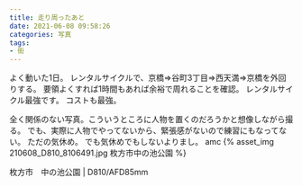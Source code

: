 ```yaml
---
title: 走り周ったあと
date: 2021-06-08 09:58:26
categories: 写真
tags:
- 街
---
```


よく動いた1日。
レンタルサイクルで、京橋=>谷町3丁目=>西天満=>京橋を外回りする。
要領よくすれば1時間もあれば余裕で周れることを確認。
レンタルサイクル最強です。
コストも最強。

全く関係のない写真。こういうところに人物を置くのだろうかと想像しながら撮る。
でも、実際に人物でやってないから、緊張感がないので練習にもなってない。
ただの気休め。
でも気休めでもしないよりまし。
amc
{% asset_img 210608_D810_8106491.jpg 枚方市中の池公園 %}

枚方市　中の池公園 | D810/AFD85mm